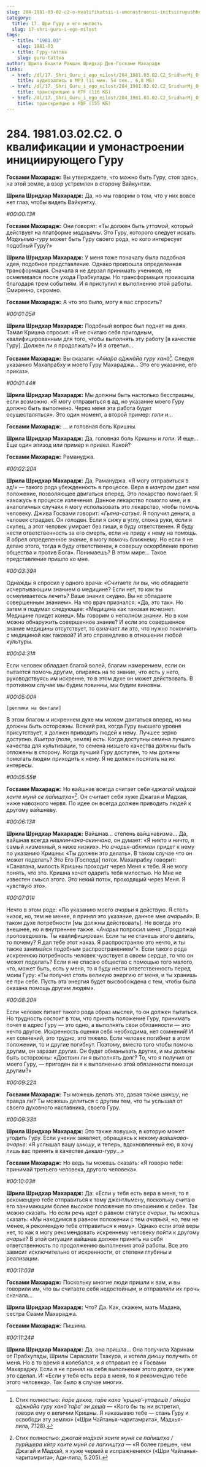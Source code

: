 ```yaml
---
slug: 284-1981-03-02-c2-o-kvalifikatsii-i-umonastroenii-initsiiruyushhego-guru
category:
  title: 17. Шри Гуру и его милость
  slug: 17-shri-guru-i-ego-milost
tags:
  - title: "1981.03"
    slug: 1981-03
  - title: Гуру-таттва
    slug: guru-tattva
author: Шрила Бхакти Ракшак Шридхар Дев-Госвами Махарадж
links:
  - href: /dl/17._Shri_Guru_i_ego_milost/284_1981.03.02.C2_SridharMj_O_kvalifikatsii_i_umonastroyenii_initsiiruyuwego_Guru.mp3
    title: аудиозапись в MP3 (11 мин. 54 сек., 6,8 МБ)
  - href: /dl/17._Shri_Guru_i_ego_milost/284_1981.03.02.C2_SridharMj_O_kvalifikatsii_i_umonastroyenii_initsiiruyuwego_Guru.rtf
    title: транскрипцию в RTF (116 КБ)
  - href: /dl/17._Shri_Guru_i_ego_milost/284_1981.03.02.C2_SridharMj_O_kvalifikatsii_i_umonastroyenii_initsiiruyuwego_Guru.pdf
    title: транскрипцию в PDF (155 КБ)
---
```


# 284. 1981.03.02.C2. О квалификации и умонастроении инициирующего Гуру

**Госвами Махарадж:** Вы утверждаете, что можно быть Гуру, стоя здесь, на этой земле, а взор устремлен в сторону Вайкунтхи.

**Шрила Шридхар Махарадж:** Да, но мы говорим о том, что у них вовсе нет глаз, чтобы видеть Вайкунтху.

*#00:00:13#*

**Госвами Махарадж:** Они говорят: «Ты должен быть *уттамой*, который действует на платформе *мадхьямы*. Это Гуру, которого следует искать. *Мадхьяма-гуру* может быть Гуру своего рода, но кого интересует подобный Гуру?»

**Шрила Шридхар Махарадж:** У меня тоже поначалу была подобная идея, подобное представление. Однако произошла определенная трансформация. Сначала я не дерзал принимать учеников, не осмеливался после ухода Прабхупады. Но трансформация произошла благодаря трем событиям. И я приступил к выполнению этой работы. Смиренно, скромно.

**Госвами Махарадж:** А что это было, могу я вас спросить?

*#00:01:05#*

**Шрила Шридхар Махарадж:** Подобный вопрос был поднят на днях. Тамал Кришна спросил: «Я не считаю себя пригодным, квалифицированным для того, чтобы выполнять эту работу [в качестве Гуру]. Должен ли я продолжать?» И я ответил…

**Госвами Махарадж:** Вы сказали: «*А̄ма̄ра а̄джн̃а̄йа гуру хан̃а̄*[^_ftn1]. Следуя указанию Махапрабху и моего Гуру Махараджа… Это его указание, его приказ».

*#00:01:44#*

**Шрила Шридхар Махарадж:** Мы должны быть настолько бесстрашны, если возможно. «Я могу отправиться в ад, но указание моего Гуру должно быть выполнено. Через меня эта работа будет осуществляться». Это один момент, а второй пример: *гопи* и…

**Госвами Махарадж:** … и головная боль Кришны.

**Шрила Шридхар Махарадж:** Да, головная боль Кришны и *гопи*. И еще… Еще один эпизод или пример я привел. Какой?

**Госвами Махарадж:** Рамануджа.

*#00:02:20#*

**Шрила Шридхар Махарадж:** Да, Рамануджа. «Я могу отправиться в ад!» — такого рода убежденность в процессе. Вера в *мантрам* дает нам положение, позволяющее двигаться вперед. Это лекарство помогает. Я нахожусь в процессе излечения. Данное лекарство помогло мне, и в аналогичных случаях я могу использовать это лекарство, чтобы помочь человеку. Джива Госвами говорит: «*Гьяна-сатхья*. Я получил деньги, а человек страдает. Он голоден. Если я сижу в углу, сложа руки, если я скупец, а этот человек умирает без пищи, я буду ответственен. Я буду нести ответственность за его смерть, если не приду к нему на помощь. Я обрел определенное знание, я могу помочь ближнему. Но если я не делаю этого, тогда я буду ответственен, я совершу оскорбление против общества и против Бога». Понимаешь? В этом мире… Такое представление пришло ко мне.

*#00:03:39#*

Однажды я спросил у одного врача: «Считаете ли вы, что обладаете исчерпывающим знанием о медицине? Если нет, то как вы осмеливаетесь лечить? Ваше знание скудно. Вы не обладаете совершенным знанием». На что врач признался: «Да, это так». Но затем я подумал следующее: «Медицина как таковая исчезнет. Медицине придет конец». Мы говорим о неполном знании. Но в ком можно обнаружить совершенное знание? И если это совершенное знание медицины отсутствует, то означает ли это, что нужно покончить с медициной как таковой? И это справедливо в отношении любой культуры.

*#00:04:31#*

Если человек обладает благой волей, благим намерением, если он пытается помочь другим, опираясь на то знание, что есть у него, руководствуясь им искренне, то в этом духе он может действовать. В противном случае мы будем повинны, мы будем виновны.

*#00:05:00#*

    [реплики на бенгали]

В этом благом и искреннем духе мы можем двигаться вперед, но мы должны быть осторожны. Всякий раз, когда Гуру высшего уровня присутствует, я должен приводить людей к нему. Лучшее зерно доступно. *Кшетра* (поле, земля) есть. Когда доступны семена лучшего качества для культивации, то семена низшего качества должны быть отложены в сторону. Когда лучший Гуру доступен, то мы должны помогать людям приходить к нему. Я не должен посягать на их интересы.

*#00:05:55#*

**Госвами Махарадж:** Но вайшнав всегда считает себя «*джага̄и ма̄дха̄и хаите мун̃и се па̄пиш̣т̣ха*»[^_ftn2]. Он считает себя хуже Джагая и Мадхая, ниже навозного червя. По идее он всегда должен приводить людей к другому вайшнаву.

*#00:06:13#*

**Шрила Шридхар Махарадж:** Вайшнав… степень вайшнавизма… Да, вайшнав всегда *нишкинчана-акинчана*, он думает: «Я никто и ничто, я самый низменный, я ниже низких». Но *ачарья-абхиман* придет к нему по указанию Кришны: «Ты должен это делать». В таком случае что он может поделать? Это Его [Господа] поток. Махапрабху говорит: «Санатана, милость Кришны проходит через Меня к тебе. Я не могу понять, что это. Кришна хочет одарить тебя милостью. Но Мне не известен смысл этого. Это некий поток, проходящий через Меня. Я чувствую это».

*#00:07:01#*

Нечто в этом роде: «По указанию моего *ачарьи* я действую. Я столь низок, но, тем не менее, я принял это указание, данное мне *ачарьей*». В таком духе потребности [мы должны действовать]. Не всегда это внешнее, но и внутреннее также. «*Ачарья* попросил меня: „Продолжай проповедовать. Ты квалифицирован. Если ты не станешь этого делать, то почему? Я дал тебе этот наказ. Я распространяю это нечто, и ты также занимайся подобным распространением“». Если такого рода искреннюю потребность человек чувствует в своем сердце, то что он может поделать? Если я не спасаю общество с помощью того малого, что, может быть, есть у меня, то я буду нести ответственность перед моим Гуру: «Ты получил столь великую энергию от меня, и ты хранишь ее при себе. Пусть эта энергия будет высвобождена с тем, чтобы была оказана помощь другим людям».

*#00:08:20#*

Если человек питает такого рода образ мыслей, то он должен пытаться. Но трудность состоит в том, что принять положение Гуру, принимать почет в адрес Гуру — это одно, а выполнять свои обязанности — это нечто другое. Искренность оценки себя необходима, нет сомнений! И нет сомнений, это трудно, это тяжело. Если человек погибнет в этом положении, то и другие погибнут. Поэтому, вместо того чтобы помочь другим, он заразит других. Он будет обманывать других, и мы должны быть осторожны: «Достоин ли я выполнять долг? То, что я получил от моего Гуру, — пригоден ли я к выполнению этой обязанности помощи другим?»

*#00:09:22#*

**Госвами Махарадж:** Ты можешь делать это, давая также *шикшу*, не правда ли? Ты можешь делиться с другим тем, что ты услышал от своего духовного наставника, своего Гуру.

*#00:09:33#*

**Шрила Шридхар Махарадж:** Это также ловушка, в которую может угодить Гуру. Если ученик заявляет, обращаясь к некому *вайшнава-ачарье*: «Я услышал вашу *шикшу*, и теперь, вдохновленный ею, я хочу лишь вас принять в качестве *дикша-гуру*…»

**Госвами Махарадж:** Но ведь ты можешь сказать: «Я говорю тебе: принимай третьего человека, другого человека».

*#00:10:03#*

**Шрила Шридхар Махарадж:** Да: «Если у тебя есть вера в меня, то я рекомендую тебе отправиться к тому джентльмену, поскольку считаю его занимающим более высокое положение по отношению к себе». Так можно сказать. Но если речь идет о равном статусе *ачарьи*, ты можешь сказать: «Мы находимся в равном положении с тем *ачарьей*, но, тем не менее, я рекомендую тебе отправиться к нему». Однако если этой веры нет, то как я могу рекомендовать искреннему человеку пойти к другому *ачарье*? В этой ситуации вайшнав должен принять на себя ответственность по продолжению выполнения этой работы. Все это зависит исключительно от искренности, от степени глубины и реализации.

*#00:11:03#*

**Госвами Махарадж:** Поскольку многие люди пришли к вам, и вы говорили им, что вы считаете себя недостойным, и отправляли их прочь сначала…

**Шрила Шридхар Махарадж:** Что? Да. Как, скажем, мать Мадана, сестра Свами Махараджа.

**Госвами Махарадж:** Пишима.

*#00:11:24#*

**Шрила Шридхар Махарадж:** Да, она пришла… Она получила Харинам от Прабхупады, Шрилы Сарасвати Тхакура, и хотела *дикшу* получить от меня. Но в то время я колебался, и я отправил ее к Госвами Махараджу. Если я не принял на себя выполнение этого долга, он уже это сделал. И: «Если у тебя есть вера в меня, то я рекомендую тебе этого человека». Так было в случае многих.



[^_ftn1]: Стих полностью: *йа̄ре декха, та̄ре каха ‘кр̣ш̣н̣а’-упадеш́а / а̄ма̄ра а̄джн̃а̄йа гуру хан̃а̄ та̄ра’ эи деш́а* — «Кого бы ты ни встретил, говори ему о величии Кришны. Я наказываю тебе — стань Гуру и освободи эту землю» («Шри Чайтанья-чаритамрита», Мадхья-лила, 7.128).

[^_ftn2]: Стих полностью: *джага̄и ма̄дха̄и хаите мун̃и се па̄пишт̣ха / пурӣш̣ера кӣт̣а хаите мун̃и се лагхишт̣ха* — «Я более грешен, чем Джагай и Мадхай, я хуже червей в испражнениях» («Шри Чайтанья-чаритамрита», Ади-лила, 5.205).

